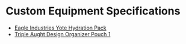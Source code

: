 Custom Equipment Specifications
================================
* [Eagle Industries Yote Hydration Pack](https://github.com/snow/custom_equipment_specs/blob/master/EI_yote-snow_mod.md)
* [Triple Aught Design Organizer Pouch 1](https://github.com/snow/custom_equipment_specs/blob/master/TAD_OP1-snow_mod.md)